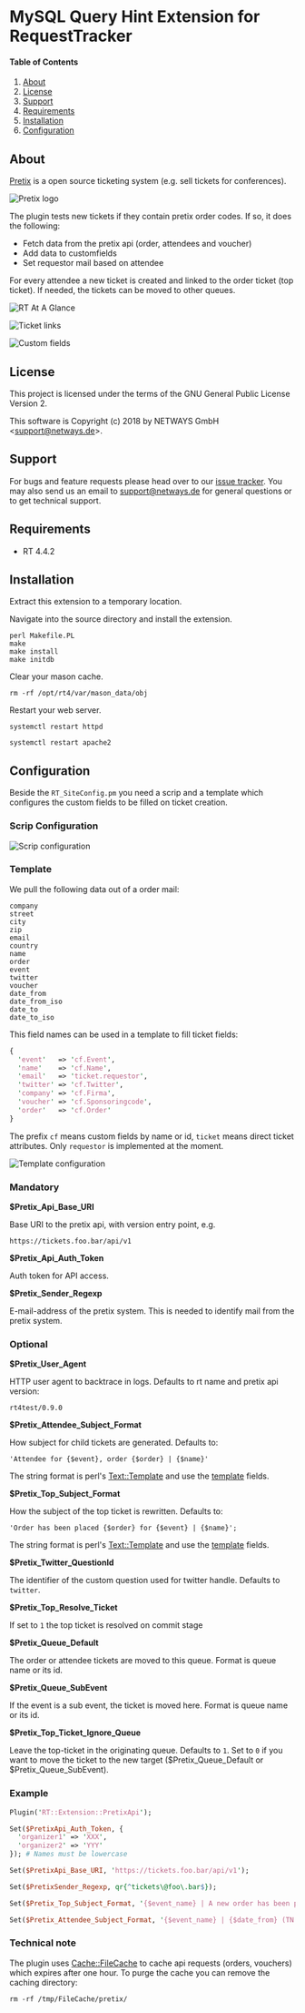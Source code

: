 # MySQL Query Hint Extension for RequestTracker

#### Table of Contents

1. [About](#about)
2. [License](#license)
3. [Support](#support)
4. [Requirements](#requirements)
5. [Installation](#installation)
6. [Configuration](#configuration)

## About

[Pretix](https://pretix.eu/) is a open source ticketing system (e.g. sell tickets for conferences).

![Pretix logo](doc/pretix.png)

The plugin tests new tickets if they contain pretix order codes. If so, it does the following:

 * Fetch data from the pretix api (order, attendees and voucher)
 * Add data to customfields
 * Set requestor mail based on attendee

For every attendee a new ticket is created and linked to the order ticket (top ticket). If needed, the tickets
can be moved to other queues.

![RT At A Glance](doc/ticket1.png)

![Ticket links](doc/ticket2.png)

![Custom fields](doc/ticket3.png)

## License

This project is licensed under the terms of the GNU General Public License Version 2.

This software is Copyright (c) 2018 by NETWAYS GmbH <[support@netways.de](mailto:support@netways.de)>.

## Support

For bugs and feature requests please head over to our [issue tracker](https://github.com/NETWAYS/rt-extension-pretixapi/issues).
You may also send us an email to [support@netways.de](mailto:support@netways.de) for general questions or to get technical support.

## Requirements

- RT 4.4.2

## Installation

Extract this extension to a temporary location.

Navigate into the source directory and install the extension.

```
perl Makefile.PL
make
make install
make initdb
```

Clear your mason cache.

```
rm -rf /opt/rt4/var/mason_data/obj
```

Restart your web server.

```
systemctl restart httpd

systemctl restart apache2
```

## Configuration

Beside the ```RT_SiteConfig.pm``` you need a scrip and a template which configures the custom fields to be filled
on ticket creation.

### Scrip Configuration

![Scrip configuration](doc/scrip-configuration.png)

### Template

We pull the following data out of a order mail:

```
company
street
city
zip
email
country
name
order
event
twitter
voucher
date_from
date_from_iso
date_to
date_to_iso
```

This field names can be used in a template to fill ticket fields:

```perl
{
  'event'   => 'cf.Event',
  'name'    => 'cf.Name',
  'email'   => 'ticket.requestor',
  'twitter' => 'cf.Twitter',
  'company' => 'cf.Firma',
  'voucher' => 'cf.Sponsoringcode',
  'order'   => 'cf.Order'
}
```

The prefix ```cf``` means custom fields by name or id, ```ticket``` means direct ticket attributes. Only
```requestor``` is implemented at the moment.

![Template configuration](doc/template-configuration.png)


### Mandatory

**$Pretix_Api_Base_URI**

Base URI to the pretix api, with version entry point, e.g.

```https://tickets.foo.bar/api/v1```

**$Pretix_Api_Auth_Token**

Auth token for API access.

**$Pretix_Sender_Regexp**

E-mail-address of the pretix system. This is needed to identify mail from the pretix system.

### Optional

**$Pretix_User_Agent**

HTTP user agent to backtrace in logs. Defaults to rt name and pretix api version:

```rt4test/0.9.0```

**$Pretix_Attendee_Subject_Format**

How subject for child tickets are generated. Defaults to:

```'Attendee for {$event}, order {$order} | {$name}'```

The string format is perl's [Text::Template](https://metacpan.org/pod/Text::Template) and
use the [template](#template) fields.

**$Pretix_Top_Subject_Format**

How the subject of the top ticket is rewritten. Defaults to:

```'Order has been placed {$order} for {$event} | {$name}';```


The string format is perl's [Text::Template](https://metacpan.org/pod/Text::Template) and
use the [template](#template) fields.

**$Pretix_Twitter_QuestionId**

The identifier of the custom question used for twitter handle. Defaults to ```twitter```.

**$Pretix_Top_Resolve_Ticket**

If set to ```1``` the top ticket is resolved on commit stage

**$Pretix_Queue_Default**

The order or attendee tickets are moved to this queue. Format is queue name or its id.

**$Pretix_Queue_SubEvent**

If the event is a sub event, the ticket is moved here. Format is queue name or its id.

**$Pretix_Top_Ticket_Ignore_Queue**

Leave the top-ticket in the originating queue. Defaults to ```1```. Set to ```0``` if you want to 
move the ticket to the new target ($Pretix_Queue_Default or $Pretix_Queue_SubEvent).

### Example

```perl
Plugin('RT::Extension::PretixApi');

Set($PretixApi_Auth_Token, {
  'organizer1' => 'XXX',
  'organizer2' => 'YYY' 
}); # Names must be lowercase

Set($PretixApi_Base_URI, 'https://tickets.foo.bar/api/v1');

Set($PretixSender_Regexp, qr{^tickets\@foo\.bar$});

Set($Pretix_Top_Subject_Format, '{$event_name} | A new order has been placed {$order}');

Set($Pretix_Attendee_Subject_Format, '{$event_name} | {$date_from} (TN: {$name}), Order Code: {$order}');
```

### Technical note

The plugin uses [Cache::FileCache](https://metacpan.org/pod/Cache::FileCache) to cache api requests (orders, vouchers)
which expires after one hour. To purge the cache you can remove the caching directory:

```
rm -rf /tmp/FileCache/pretix/
```
